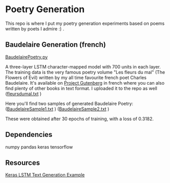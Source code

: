 # Poetry Generation

This repo is where I put my poetry generation experiments based on poems written by poets I admire :) . 

## Baudelaire Generation (french)

[BaudelairePoetry.py](https://github.com/ZohraRezgui/Python-poetry/blob/master/BaudelairePoetry.py)

A three-layer LSTM character-mapped model with 700 units in each layer. The training data is the very famous poetry volume "Les fleurs du mal"
(The Flowers of Evil) written by my all time favourite french poet Charles Baudelaire. It's available on [Project Gutenberg](https://www.gutenberg.org/) in french where you can also find plenty of other books in text format. I uploaded it to the repo as well
([fleursdumal.txt](https://github.com/ZohraRezgui/Python-poetry/blob/master/fleursdumal.txt) ) 

Here you'll find two samples of generated Baudelaire Poetry:
([BaudelaireSample1.txt](https://github.com/ZohraRezgui/Python-poetry/blob/master/BaudelaireSample1.txt) ) 
([BaudelaireSample2.txt](https://github.com/ZohraRezgui/Python-poetry/blob/master/BaudelaireSample2.txt) ) 

These were obtained after 30 epochs of training, with a loss of 0.3182.


## Dependencies

numpy
pandas
keras
tensorflow

## Resources

[Keras LSTM Text Generation Example](https://github.com/keras-team/keras/blob/master/examples/lstm_text_generation.py)
